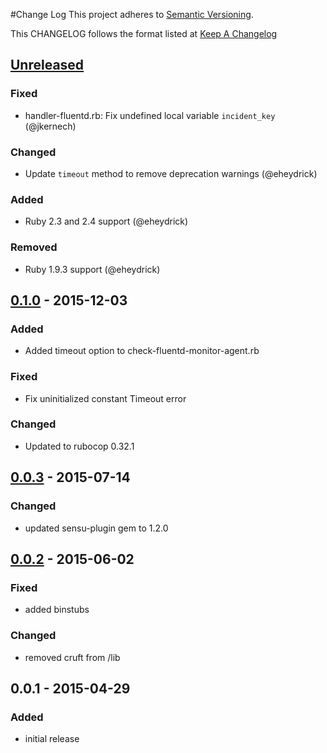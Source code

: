 #Change Log
This project adheres to [Semantic Versioning](http://semver.org/).

This CHANGELOG follows the format listed at [Keep A Changelog](http://keepachangelog.com/)

## [Unreleased]
### Fixed
- handler-fluentd.rb: Fix undefined local variable `incident_key` (@jkernech)

### Changed
- Update `timeout` method to remove deprecation warnings (@eheydrick)

### Added
- Ruby 2.3 and 2.4 support (@eheydrick)

### Removed
- Ruby 1.9.3 support (@eheydrick)

## [0.1.0] - 2015-12-03
### Added
- Added timeout option to check-fluentd-monitor-agent.rb

### Fixed
- Fix uninitialized constant Timeout error

### Changed
- Updated to rubocop 0.32.1

## [0.0.3] - 2015-07-14
### Changed
- updated sensu-plugin gem to 1.2.0

## [0.0.2] - 2015-06-02
### Fixed
- added binstubs

### Changed
- removed cruft from /lib

## 0.0.1 - 2015-04-29
### Added
- initial release

[Unreleased]: https://github.com/sensu-plugins/sensu-plugins-fluentd/compare/0.1.0...HEAD
[0.1.0]: https://github.com/sensu-plugins/sensu-plugins-fluentd/compare/0.0.3...0.1.0
[0.0.3]: https://github.com/sensu-plugins/sensu-plugins-fluentd/compare/0.0.2...0.0.3
[0.0.2]: https://github.com/sensu-plugins/sensu-plugins-fluentd/compare/0.0.1...0.0.2
